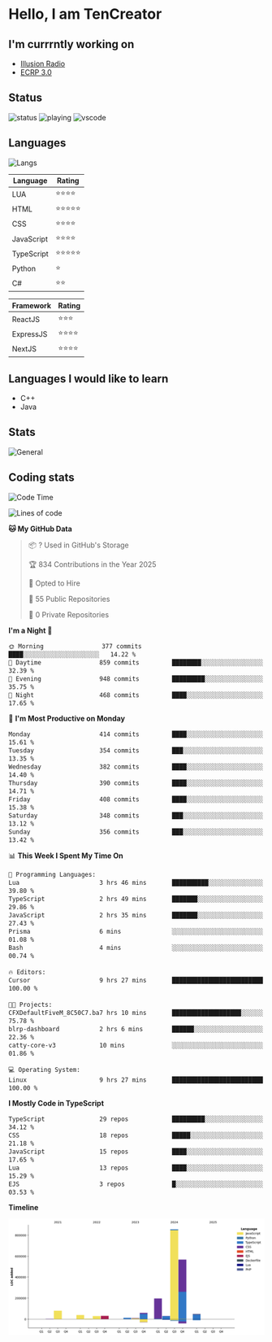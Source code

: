 # Hello, I am TenCreator

## I'm currrntly working on
- [Illusion Radio](https://illusionradio.co.uk/)
- [ECRP 3.0](http://github.com/Emerald-Coast-Roleplay/)

## Status
![status](https://api.statusbadges.me/badge/status/518334475038359555?simple=true&style=for-the-badge)
![playing](https://api.statusbadges.me/badge/playing/518334475038359555?style=for-the-badge)
![vscode](https://api.statusbadges.me/badge/vscode/518334475038359555?style=for-the-badge)

## Languages
![Langs](https://github-readme-stats.vercel.app/api/top-langs/?username=tencreator&layout=compact&theme=radical)


|Language|Rating|
|--------|------|
|LUA|⭐️⭐️⭐️⭐️|
|HTML|⭐️⭐️⭐️⭐️⭐️|
|CSS|⭐️⭐️⭐️⭐️|
|JavaScript|⭐️⭐️⭐️⭐️|
|TypeScript|⭐️⭐️⭐️⭐️⭐️|
|Python|⭐️|
|C#|⭐️⭐️ |

|Framework|Rating|
|--------|------|
|ReactJS|⭐️⭐️⭐|
|ExpressJS|⭐️⭐️⭐️⭐️|
|NextJS|⭐️⭐️⭐⭐️|

## Languages I would like to learn
- C++
- Java

## Stats
![General](https://github-readme-stats.vercel.app/api?username=tencreator&show_icons=true&theme=radical)

## Coding stats

<!--START_SECTION:waka-->
![Code Time](http://img.shields.io/badge/Code%20Time-479%20hrs%207%20mins-blue)

![Lines of code](https://img.shields.io/badge/From%20Hello%20World%20I%27ve%20Written-2.0%20million%20lines%20of%20code-blue)

**🐱 My GitHub Data** 

> 📦 ? Used in GitHub's Storage 
 > 
> 🏆 834 Contributions in the Year 2025
 > 
> 💼 Opted to Hire
 > 
> 📜 55 Public Repositories 
 > 
> 🔑 0 Private Repositories 
 > 
**I'm a Night 🦉** 

```text
🌞 Morning                377 commits         ████░░░░░░░░░░░░░░░░░░░░░   14.22 % 
🌆 Daytime                859 commits         ████████░░░░░░░░░░░░░░░░░   32.39 % 
🌃 Evening                948 commits         █████████░░░░░░░░░░░░░░░░   35.75 % 
🌙 Night                  468 commits         ████░░░░░░░░░░░░░░░░░░░░░   17.65 % 
```
📅 **I'm Most Productive on Monday** 

```text
Monday                   414 commits         ████░░░░░░░░░░░░░░░░░░░░░   15.61 % 
Tuesday                  354 commits         ███░░░░░░░░░░░░░░░░░░░░░░   13.35 % 
Wednesday                382 commits         ████░░░░░░░░░░░░░░░░░░░░░   14.40 % 
Thursday                 390 commits         ████░░░░░░░░░░░░░░░░░░░░░   14.71 % 
Friday                   408 commits         ████░░░░░░░░░░░░░░░░░░░░░   15.38 % 
Saturday                 348 commits         ███░░░░░░░░░░░░░░░░░░░░░░   13.12 % 
Sunday                   356 commits         ███░░░░░░░░░░░░░░░░░░░░░░   13.42 % 
```


📊 **This Week I Spent My Time On** 

```text
💬 Programming Languages: 
Lua                      3 hrs 46 mins       ██████████░░░░░░░░░░░░░░░   39.80 % 
TypeScript               2 hrs 49 mins       ███████░░░░░░░░░░░░░░░░░░   29.86 % 
JavaScript               2 hrs 35 mins       ███████░░░░░░░░░░░░░░░░░░   27.43 % 
Prisma                   6 mins              ░░░░░░░░░░░░░░░░░░░░░░░░░   01.08 % 
Bash                     4 mins              ░░░░░░░░░░░░░░░░░░░░░░░░░   00.74 % 

🔥 Editors: 
Cursor                   9 hrs 27 mins       █████████████████████████   100.00 % 

🐱‍💻 Projects: 
CFXDefaultFiveM_8C50C7.ba7 hrs 10 mins       ███████████████████░░░░░░   75.78 % 
blrp-dashboard           2 hrs 6 mins        ██████░░░░░░░░░░░░░░░░░░░   22.36 % 
catty-core-v3            10 mins             ░░░░░░░░░░░░░░░░░░░░░░░░░   01.86 % 

💻 Operating System: 
Linux                    9 hrs 27 mins       █████████████████████████   100.00 % 
```

**I Mostly Code in TypeScript** 

```text
TypeScript               29 repos            █████████░░░░░░░░░░░░░░░░   34.12 % 
CSS                      18 repos            █████░░░░░░░░░░░░░░░░░░░░   21.18 % 
JavaScript               15 repos            ████░░░░░░░░░░░░░░░░░░░░░   17.65 % 
Lua                      13 repos            ████░░░░░░░░░░░░░░░░░░░░░   15.29 % 
EJS                      3 repos             █░░░░░░░░░░░░░░░░░░░░░░░░   03.53 % 
```



**Timeline**

![Lines of Code chart](https://raw.githubusercontent.com/tencreator/tencreator/main/assets/bar_graph.png)


<!--END_SECTION:waka-->

